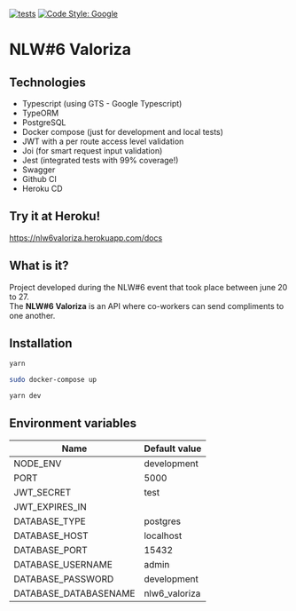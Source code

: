 [![tests](https://github.com/suricat89/nlw6_valoriza/actions/workflows/cy.yml/badge.svg)](https://github.com/suricat89/nlw6_valoriza/actions/workflows/cy.yml)
[![Code Style: Google](https://img.shields.io/badge/code%20style-google-blueviolet.svg)](https://github.com/google/gts)

# NLW#6 Valoriza

## Technologies

- Typescript (using GTS - Google Typescript)
- TypeORM
- PostgreSQL
- Docker compose (just for development and local tests)
- JWT with a per route access level validation
- Joi (for smart request input validation)
- Jest (integrated tests with 99% coverage!)
- Swagger
- Github CI
- Heroku CD

## Try it at Heroku!
https://nlw6valoriza.herokuapp.com/docs

## What is it?

Project developed during the NLW#6 event that took place between june 20 to 27.<br/>
The **NLW#6 Valoriza** is an API where co-workers can send compliments to one another.

## Installation

```bash
yarn

sudo docker-compose up

yarn dev
```

## Environment variables

| Name                  | Default value |
| --------------------- | ------------- |
| NODE_ENV              | development   |
| PORT                  | 5000          |
| JWT_SECRET            | test          |
| JWT_EXPIRES_IN        |               |
| DATABASE_TYPE         | postgres      |
| DATABASE_HOST         | localhost     |
| DATABASE_PORT         | 15432         |
| DATABASE_USERNAME     | admin         |
| DATABASE_PASSWORD     | development   |
| DATABASE_DATABASENAME | nlw6_valoriza |
